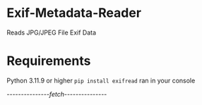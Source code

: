 # Exif-Metadata-Reader
Reads JPG/JPEG File Exif Data

# Requirements 
Python 3.11.9 or higher
`pip install exifread` ran in your console

---------------*fetch*---------------
